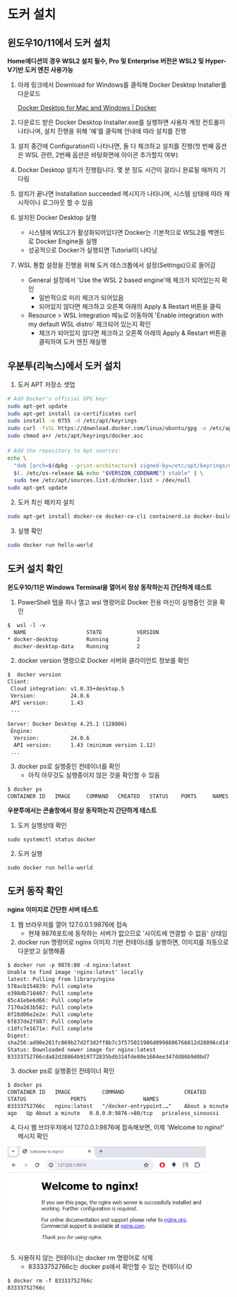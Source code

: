 # 도커 설치

## 윈도우10/11에서 도커 설치
**Home에디션의 경우 WSL2 설치 필수, Pro 및 Enterprise 버전은 WSL2 및 Hyper-V기반 도커 엔진 사용가능**

1. 아래 링크에서  Download for Windows를 클릭해 Docker Desktop Installer를 다운로드

    [Docker Desktop for Mac and Windows | Docker](https://www.docker.com/products/docker-desktop/)

2. 다운로드 받은 Docker Desktop Installer.exe를 실행하면 사용자 계정 컨트롤이 나타나며, 설치 진행을 위해 ’예’를 클릭해 안내에 따라 설치를 진행

3. 설치 중간에 Configuration이 나타나면, 둘 다 체크하고 설치를 진행(첫 번째 옵션은 WSL 관련, 2번째 옵션은 바탕화면에 아이콘 추가할지 여부)

4. Docker Desktop 설치가 진행됩니다. 몇 분 정도 시간이 걸리니 완료될 때까지 기다림

5. 설치가 끝나면 Installation succeeded 메시지가 나타나며, 시스템 상태에 따라 재시작이나 로그아웃 할 수 있음

6. 설치된 Docker Desktop 실행
    * 시스템에 WSL2가 활성화되어있다면 Docker는 기본적으로 WSL2를 백엔드로 Docker Engine을 실행
    * 성공적으로 Docker가 실행되면 Tutorial이 나타남
  
7. WSL 통합 설정을 진행을 위해 도커 데스크톱에서 설정(Settings)으로 들어감    
    * General 설정에서 'Use the WSL 2 based engine'에 체크가 되어있는지 확인
      * 일반적으로 미리 체크가 되어있음
      * 되어있지 않다면 체크하고 오른쪽 아래의 Apply & Restart 버튼을 클릭
    * Resource > WSL Integration 메뉴로 이동하여 'Enable integration with my default WSL distro' 체크되어 있는지 확인
      * 체크가 되어있지 않다면 체크하고 오른쪽 아래의 Apply & Restart 버튼을 클릭하여 도커 엔진 재실행


## 우분투(리눅스)에서 도커 설치
1. 도커 APT 저장소 셋업
```bash
# Add Docker's official GPG key:
sudo apt-get update
sudo apt-get install ca-certificates curl
sudo install -m 0755 -d /etc/apt/keyrings
sudo curl -fsSL https://download.docker.com/linux/ubuntu/gpg -o /etc/apt/keyrings/docker.asc
sudo chmod a+r /etc/apt/keyrings/docker.asc

# Add the repository to Apt sources:
echo \
  "deb [arch=$(dpkg --print-architecture) signed-by=/etc/apt/keyrings/docker.asc] https://download.docker.com/linux/ubuntu \
  $(. /etc/os-release && echo "$VERSION_CODENAME") stable" | \
  sudo tee /etc/apt/sources.list.d/docker.list > /dev/null
sudo apt-get update
```

2. 도커 최신 패키지 설치

```bash
sudo apt-get install docker-ce docker-ce-cli containerd.io docker-buildx-plugin docker-compose-plugin
```

3. 실행 확인
```bash
sudo docker run hello-world
```



## 도커 설치 확인
**윈도우10/11은 Windows Terminal을 열어서 정상 동작하는지 간단하게 테스트**

1. PowerShell 탭을 하나 열고 wsl 명령어로 Docker 전용 머신이 실행중인 것을 확인
```
$  wsl -l -v
  NAME                   STATE           VERSION
* docker-desktop         Running         2
  docker-desktop-data    Running         2
```
2. docker version 명령으로 Docker 서버와 클라이언트 정보를 확인
```
$  docker version
Client:
 Cloud integration: v1.0.35+desktop.5
 Version:           24.0.6
 API version:       1.43
 ...

Server: Docker Desktop 4.25.1 (128006)
 Engine:
  Version:          24.0.6
  API version:      1.43 (minimum version 1.12)
 ...
```
3. docker ps로 실행중인 컨테이너를 확인
    * 아직 아무것도 실행중이지 않은 것을 확인할 수 있음

```
$ docker ps
CONTAINER ID   IMAGE     COMMAND   CREATED   STATUS    PORTS     NAMES
```

**우분투에서는 콘솔창에서 정상 동작하는지 간단하게 테스트**
1. 도커 실행상태 확인

```
sudo systemctl status docker
```
2. 도커 실행

```
sudo docker run hello-world
```


## 도커 동작 확인
**nginx 이미지로 간단한 서버 테스트**
1. 웹 브라우저를 열어 127.0.0.1:9876에 접속
   * 현재 9876포트에 동작하는 서버가 없으므로 '사이트에 연결할 수 없음' 상태임
2. docker run 명령어로 nginx 이미지 기반 컨테이너를 실행하면, 이미지를 자동으로 다운받고 실행해줌
```
$ docker run -p 9876:80 -d nginx:latest
Unable to find image 'nginx:latest' locally
latest: Pulling from library/nginx
578acb154839: Pull complete
e398db710407: Pull complete
85c41ebe6d66: Pull complete
7170a263b582: Pull complete
8f28d06e2e2e: Pull complete
6f837de2f887: Pull complete
c1dfc7e1671e: Pull complete
Digest: sha256:ad90e201fc869b27d2f3d2ff8b7c3f575021986d0998806766012d28096cd14f
Status: Downloaded newer image for nginx:latest
83333752766cda82d28864b919772835bdb314fde80e1604ee347dd86b9d0bd7
```

3. docker ps로 실행중인 컨테이너 확인
```
$ docker ps
CONTAINER ID   IMAGE          COMMAND                   CREATED              STATUS              PORTS                  NAMES
83333752766c   nginx:latest   "/docker-entrypoint.…"    About a minute ago   Up About a minute   0.0.0.0:9876->80/tcp   priceless_sinoussi
```

4. 다시 웹 브라우저에서 127.0.0.1:9876에 접속해보면, 이제 ‘Welcome to nginx!’ 메시지 확인
<img src="../assets/docker_02.png" width="450"/>


5. 사용하지 않는 컨테이너는 docker rm 명령어로 삭제
   * 83333752766c는 docker ps에서 확인할 수 있는 컨테이너 ID
```
$ docker rm -f 83333752766c
83333752766c
```
